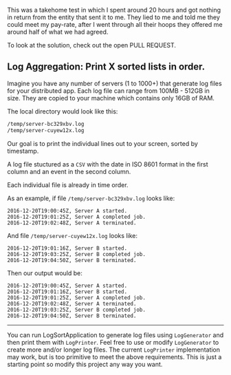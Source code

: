 This was a takehome test in which I spent around 20 hours and got nothing in return from the entity that sent it to me. They lied to me and told me they could meet my pay-rate, after I went through all their hoops they offered me around half of what we had agreed.

To look at the solution, check out the open PULL REQUEST.

<h2>Log Aggregation: Print X sorted lists in order.</h2>

Imagine you have any number of servers (1 to 1000+) that generate log files for your distributed app. Each log file can range from 100MB - 512GB in size. They are copied to your machine which contains only 16GB of RAM.

The local directory would look like this:
```bash
/temp/server-bc329xbv.log
/temp/server-cuyew12x.log
```

Our goal is to print the individual lines out to your screen, sorted by timestamp.

A log file stuctured as a `CSV` with the date in ISO 8601 format in the first column and an event in the second column.

Each individual file is already in time order.

As an example, if file `/temp/server-bc329xbv.log` looks like:

    2016-12-20T19:00:45Z, Server A started.
    2016-12-20T19:01:25Z, Server A completed job.
    2016-12-20T19:02:48Z, Server A terminated.

And file `/temp/server-cuyew12x.log` looks like:

    2016-12-20T19:01:16Z, Server B started.
    2016-12-20T19:03:25Z, Server B completed job.
    2016-12-20T19:04:50Z, Server B terminated.

Then our output would be:

    2016-12-20T19:00:45Z, Server A started.
    2016-12-20T19:01:16Z, Server B started.
    2016-12-20T19:01:25Z, Server A completed job.
    2016-12-20T19:02:48Z, Server A terminated.
    2016-12-20T19:03:25Z, Server B completed job.
    2016-12-20T19:04:50Z, Server B terminated.

---

You can run LogSortApplication to generate log files using `LogGenerator` and then print them with `LogPrinter`.
Feel free to use or modify `LogGenerator` to create more and/or longer log files.
The current `LogPrinter` implementation may work, but is too primitive to meet the above requirements.
This is just a starting point so modify this project any way you want.
